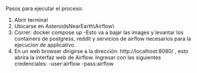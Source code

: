 Pasos para ejecutar el proceso:

1) Abrir terminal
2) Ubicarse en AsteroidsNearEarth\Airflow\
3) Correr: docker compose up 
    -Esto va a bajar las images y levantar los containers de postgress, reddit  y servicios de airflow necesarios para la ejecucion de applicativo.
5) En un web browser dirigirse a la dirección: http://localhost:8080/ , esto abrira la interfaz web de Airflow. Ingresar con las siguientes credenciales:
    -user:airflow
    -pass:airflow




